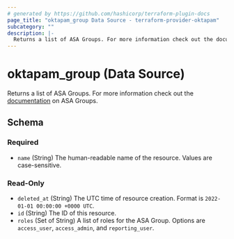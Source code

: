 ```yaml
---
# generated by https://github.com/hashicorp/terraform-plugin-docs
page_title: "oktapam_group Data Source - terraform-provider-oktapam"
subcategory: ""
description: |-
  Returns a list of ASA Groups. For more information check out the documentation https://help.okta.com/asa/en-us/Content/Topics/Adv_Server_Access/docs/setup/groups.htm on ASA Groups.
---
```


# oktapam_group (Data Source)

Returns a list of ASA Groups. For more information check out the [documentation](https://help.okta.com/asa/en-us/Content/Topics/Adv_Server_Access/docs/setup/groups.htm) on ASA Groups.



<!-- schema generated by tfplugindocs -->
## Schema

### Required

- `name` (String) The human-readable name of the resource. Values are case-sensitive.

### Read-Only

- `deleted_at` (String) The UTC time of resource creation. Format is `2022-01-01 00:00:00 +0000 UTC`.
- `id` (String) The ID of this resource.
- `roles` (Set of String) A list of roles for the ASA Group. Options are `access_user`, `access_admin`, and `reporting_user`.



